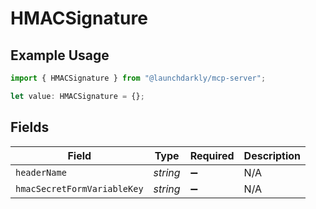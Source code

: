 # HMACSignature

## Example Usage

```typescript
import { HMACSignature } from "@launchdarkly/mcp-server";

let value: HMACSignature = {};
```

## Fields

| Field                       | Type                        | Required                    | Description                 |
| --------------------------- | --------------------------- | --------------------------- | --------------------------- |
| `headerName`                | *string*                    | :heavy_minus_sign:          | N/A                         |
| `hmacSecretFormVariableKey` | *string*                    | :heavy_minus_sign:          | N/A                         |